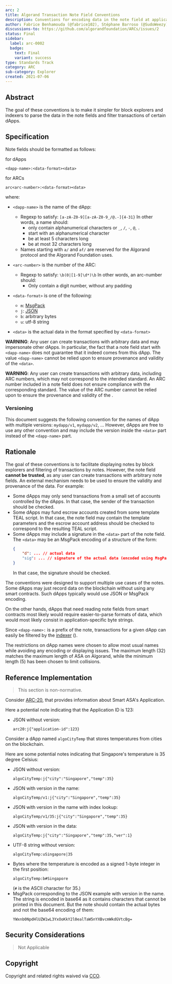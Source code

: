 ```yaml
---
arc: 2
title: Algorand Transaction Note Field Conventions
description: Conventions for encoding data in the note field at application-level
author: Fabrice Benhamouda (@fabrice102), Stéphane Barroso (@SudoWeezy), Cosimo Bassi (@cusma)
discussions-to: https://github.com/algorandfoundation/ARCs/issues/2
status: Final
sidebar:
  label: arc-0002
  badge:
    text: Final
    variant: success
type: Standards Track
category: ARC
sub-category: Explorer
created: 2021-07-06
---
```


## Abstract

The goal of these conventions is to make it simpler for block explorers and indexers to parse the data in the note fields and filter transactions of certain dApps.

## Specification

Note fields should be formatted as follows:

for dApps

```
<dapp-name>:<data-format><data>
```

for ARCs

```
arc<arc-number>:<data-format><data>
```

where:

- `<dapp-name>` is the name of the dApp:

  - Regexp to satisfy: `[a-zA-Z0-9][a-zA-Z0-9_/@.-]{4-31}`
    In other words, a name should:
    - only contain alphanumerical characters or `_`, `/`, `-`, `@`, `.`
    - start with an alphanumerical character
    - be at least 5 characters long
    - be at most 32 characters long
  - Names starting with `a/` and `af/` are reserved for the Algorand protocol and the Algorand Foundation uses.

- `<arc-number>` is the number of the ARC:

  - Regexp to satisfy: `\b(0|[1-9]\d*)\b`
    In other words, an arc-number should:
    - Only contain a digit number, without any padding

- `<data-format>` is one of the following:
  - `m`: <a href="https://msgpack.org">MsgPack</a>
  - `j`: <a href="https://json.org">JSON</a>
  - `b`: arbitrary bytes
  - `u`: utf-8 string
- `<data>` is the actual data in the format specified by `<data-format>`

**WARNING**: Any user can create transactions with arbitrary data and may impersonate other dApps. In particular, the fact that a note field start with `<dapp-name>` does not guarantee that it indeed comes from this dApp. The value `<dapp-name>` cannot be relied upon to ensure provenance and validity of the `<data>`.

**WARNING**: Any user can create transactions with arbitrary data, including ARC numbers, which may not correspond to the intended standard. An ARC number included in a note field does not ensure compliance with the corresponding standard. The value of the ARC number cannot be relied upon to ensure the provenance and validity of the <data>.

### Versioning

This document suggests the following convention for the names of dApp with multiple versions: `mydapp/v1`, `mydapp/v2`, ... However, dApps are free to use any other convention and may include the version inside the `<data>` part instead of the `<dapp-name>` part.

## Rationale

The goal of these conventions is to facilitate displaying notes by block explorers and filtering of transactions by notes. However, the note field **cannot be trusted**, as any user can create transactions with arbitrary note fields. An external mechanism needs to be used to ensure the validity and provenance of the data. For example:

- Some dApps may only send transactions from a small set of accounts controlled by the dApps. In that case, the sender of the transaction should be checked.
- Some dApps may fund escrow accounts created from some template TEAL script. In that case, the note field may contain the template parameters and the escrow account address should be checked to correspond to the resulting TEAL script.
- Some dApps may include a signature in the `<data>` part of the note field. The `<data>` may be an MsgPack encoding of a structure of the form:
  ```json
  {
      "d": ... // actual data
      "sig": ... // signature of the actual data (encoded using MsgPack)
  }
  ```
  In that case, the signature should be checked.

The conventions were designed to support multiple use cases of the notes. Some dApps may just record data on the blockchain without using any smart contracts. Such dApps typically would use JSON or MsgPack encoding.

On the other hands, dApps that need reading note fields from smart contracts most likely would require easier-to-parse formats of data, which would most likely consist in application-specific byte strings.

Since `<dapp-name>:` is a prefix of the note, transactions for a given dApp can easily be filtered by the <a href="https://github.com/algorand/indexer">indexer</a> ().

The restrictions on dApp names were chosen to allow most usual names while avoiding any encoding or displaying issues. The maximum length (32) matches the maximum length of ASA on Algorand, while the minimum length (5) has been chosen to limit collisions.

## Reference Implementation

> This section is non-normative.

Consider [ARC-20](/standards/arcs/arc-0020), that provides information about Smart ASA's Application.

Here a potential note indicating that the Application ID is 123:

- JSON without version:
  ```
  arc20:j{"application-id":123}
  ```

Consider a dApp named `algoCityTemp` that stores temperatures from cities on the blockchain.

Here are some potential notes indicating that Singapore's temperature is 35 degree Celsius:

- JSON without version:
  ```
  algoCityTemp:j{"city":"Singapore","temp":35}
  ```
- JSON with version in the name:
  ```
  algoCityTemp/v1:j{"city":"Singapore","temp":35}
  ```
- JSON with version in the name with index lookup:
  ```
  algoCityTemp/v1/35:j{"city":"Singapore","temp":35}
  ```
- JSON with version in the data:
  ```
  algoCityTemp:j{"city":"Singapore","temp":35,"ver":1}
  ```
- UTF-8 string without version:
  ```
  algoCityTemp:uSingapore|35
  ```
- Bytes where the temperature is encoded as a signed 1-byte integer in the first position:
  ```
  algoCityTemp:b#Singapore
  ```
  (`#` is the ASCII character for 35.)
- MsgPack corresponding to the JSON example with version in the name. The string is encoded in base64 as it contains characters that cannot be printed in this document. But the note should contain the actual bytes and not the base64 encoding of them:
  ```
  YWxnb0NpdHlUZW1wL3YxOoKkY2l0ealTaW5nYXBvcmWkdGVtcBg=
  ```

## Security Considerations

> Not Applicable

## Copyright

Copyright and related rights waived via <a href="https://creativecommons.org/publicdomain/zero/1.0/">CCO</a>.
